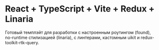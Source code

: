 # React + TypeScript + Vite + Redux + Linaria

Готовый темплэйт для разработки с настроенным роутингом (found), no-runtime стилизацией (linaria), с линтерами, кастомным uikit и redux-toolkit-rtk-query.
